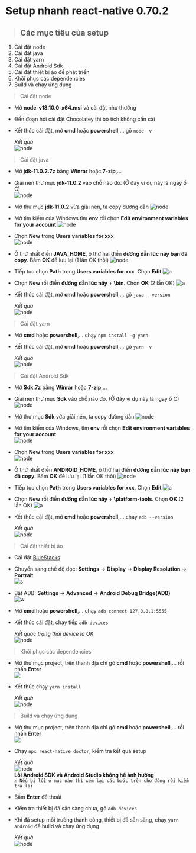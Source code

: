 # Setup nhanh react-native 0.70.2

> ## Các mục tiêu của setup

   1. Cài đặt node
   2. Cài đặt java
   3. Cài đặt yarn
   4. Cài đặt Android Sdk
   5. Cài đặt thiết bị ảo để phát triển
   6. Khôi phục các dependencies
   7. Build và chạy ứng dụng

> Cài đặt node

* Mở **node-v18.10.0-x64.msi** và cài đặt như thường
* Đến đoạn hỏi cài đặt Chocolatey thì bỏ tích không cần cài
* Kết thúc cài đặt, mở **cmd** hoặc **powershell**,… gõ `node -v`  

   *Kết quả*  
   ![node](https://media.discordapp.net/attachments/636786976556711946/1028014631840649226/unknown.png)

> Cài đặt java

* Mở **jdk-11.0.2.7z** bằng **Winrar** hoặc **7-zip**,…
* Giải nén thư mục **jdk-11.0.2** vào chỗ nào đó. (Ở đây ví dụ này là ngay ổ C)  
![node](https://media.discordapp.net/attachments/636786976556711946/1028017024904994846/unknown.png)
* Mở thư mục **jdk-11.0.2** vừa giải nén, ta copy đường dẫn
![node](https://media.discordapp.net/attachments/636786976556711946/1028019701835636736/unknown.png)
* Mở tìm kiếm của Windows tìm **env** rồi chọn **Edit environment variables for your account**
![node](https://anakage.com/blog/wp-content/uploads/2022/02/image.png)
* Chọn **New** trong **Users variables for xxx**     
![node](https://media.discordapp.net/attachments/636786976556711946/1028021643047600258/unknown.png)
* Ô thứ nhất điền **JAVA_HOME**, ô thứ hai điền **đường dẫn lúc nãy bạn đã copy**. Bấm **OK** để lưu lại (1 lần OK thôi)
![node](https://media.discordapp.net/attachments/636786976556711946/1028022640566353940/unknown.png)
* Tiếp tục chọn **Path** trong **Users variables for xxx**. Chọn **Edit**
![a](https://media.discordapp.net/attachments/636786976556711946/1028025334928515213/unknown.png)
* Chọn **New** rồi điền **đường dẫn lúc nãy** + **\bin**. Chọn **OK** (2 lần OK)
![a](https://media.discordapp.net/attachments/636786976556711946/1028363449396379749/unknown.png)
* Kết thúc cài đặt, mở **cmd** hoặc **powershell**,… gõ `java --version`  

   *Kết quả*  
   ![node](https://media.discordapp.net/attachments/636786976556711946/1028028553465442414/unknown.png)

> Cài đặt yarn

* Mở **cmd** hoặc **powershell**,... chạy `npm install -g yarn`
* Kết thúc cài đặt, mở **cmd** hoặc **powershell**,… gõ `yarn -v`  

   *Kết quả*  
   ![node](https://media.discordapp.net/attachments/636786976556711946/1028029919000793208/unknown.png)

> Cài đặt Android Sdk

* Mở **Sdk.7z** bằng **Winrar** hoặc **7-zip**,…
* Giải nén thư mục **Sdk** vào chỗ nào đó. (Ở đây ví dụ này là ngay ổ C)  
![node](https://media.discordapp.net/attachments/636786976556711946/1028017024904994846/unknown.png)
* Mở thư mục **Sdk** vừa giải nén, ta copy đường dẫn
![node](https://media.discordapp.net/attachments/636786976556711946/1028031534705422346/unknown.png)
* Mở tìm kiếm của Windows, tìm **env** rồi chọn **Edit environment variables for your account**  
![node](https://anakage.com/blog/wp-content/uploads/2022/02/image.png)  
* Chọn **New** trong **Users variables for xxx**   
![node](https://media.discordapp.net/attachments/636786976556711946/1028021643047600258/unknown.png)
* Ô thứ nhất điền **ANDROID_HOME**, ô thứ hai điền **đường dẫn lúc nãy bạn đã copy**. Bấm **OK** để lưu lại (1 lần OK thôi)
![node](https://media.discordapp.net/attachments/636786976556711946/1028032132112728084/unknown.png)
* Tiếp tục chọn **Path** trong **Users variables for xxx**. Chọn **Edit**
![a](https://media.discordapp.net/attachments/636786976556711946/1028025334928515213/unknown.png)
* Chọn **New** rồi điền **đường dẫn lúc nãy** + **\platform-tools**. Chọn **OK** (2 lần OK)
![a](https://media.discordapp.net/attachments/636786976556711946/1028033085025034371/unknown.png)
* Kết thúc cài đặt, mở **cmd** hoặc **powershell**,… chạy `adb --version`  

   *Kết quả*  
   ![node](https://media.discordapp.net/attachments/636786976556711946/1028034589823869048/unknown.png)

> Cài đặt thiết bị ảo
* Cài đặt [BlueStacks](https://www.bluestacks.com/download.html)
* Chuyển sang chế độ dọc: **Settings** -> **Display** -> **Display Resolution** -> **Portrait**   
![s](https://media.discordapp.net/attachments/636786976556711946/1028056576189276261/unknown.png)
* Bật ADB: **Settings** -> **Advanced** -> **Android Debug Bridge(ADB)**   
![w](https://360auto.vn/wp-content/uploads/2021/05/image_2021-05-05_09-57-56.png)
* Mở **cmd** hoặc **powershell**,... chạy `adb connect 127.0.0.1:5555`
* Kết thúc cài đặt, chạy tiếp `adb devices`   

   *Kết quảc trạng thái device là OK*  
   ![node](https://user-images.githubusercontent.com/8817008/111892100-285bc480-8a33-11eb-9d4b-d0a38b659c0d.png)

> Khôi phục các dependencies
* Mở thư mục project, trên thanh địa chỉ gõ **cmd** hoặc **powershell**,... rồi nhấn **Enter**   
![](https://media.discordapp.net/attachments/636786976556711946/1028059362230550588/unknown.png)
* Kết thúc chạy `yarn install`   

   *Kết quả*  
   ![node](https://media.discordapp.net/attachments/636786976556711946/1028060949426470952/unknown.png)

> Build và chạy ứng dụng
* Mở thư mục project, trên thanh địa chỉ gõ **cmd** hoặc **powershell**,... rồi nhấn **Enter**   
![](https://media.discordapp.net/attachments/636786976556711946/1028059362230550588/unknown.png)

* Chạy `npx react-native doctor`, kiểm tra kết quả setup

    *Kết quả*  
    ![node](https://media.discordapp.net/attachments/636786976556711946/1028064233474236458/unknown.png)   
**Lỗi Android SDK và Android Studio không hề ảnh hưởng**   
```⚠ Nếu bị lỗi ở mục nào thì xem lại các bước trên cho đúng rồi kiểm tra lại```   
* Bấm **Enter** để thoát

* Kiểm tra thiết bị đã sẵn sàng chưa, gõ `adb devices`   

* Khi đã setup môi trường thành công, thiết bị đã sẵn sàng, chạy `yarn android` để build và chạy ứng dụng   

   *Kết quả*  
   ![node](https://media.discordapp.net/attachments/636786976556711946/1028069074070151248/unknown.png)
